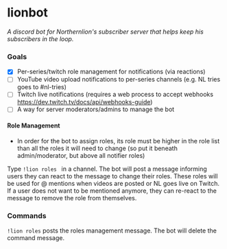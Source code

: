 # lionbot

_A discord bot for Northernlion's subscriber server that helps keep his subscribers in the loop._

### Goals

* [x] Per-series/twitch role management for notifications (via reactions)
* [ ] YouTube video upload notifications to per-series channels (e.g. NL tries goes to #nl-tries)
* [ ] Twitch live notifications (requires a web process to accept webhooks https://dev.twitch.tv/docs/api/webhooks-guide)
* [ ] A way for server moderators/admins to manage the bot

#### Role Management

* In order for the bot to assign roles, its role must be higher in the role list than all the roles it will need to change (so put it beneath admin/moderator, but above all notifier roles)

Type `!lion roles ` in a channel. The bot will post a message informing users they can react to the message to change their roles.
These roles will be used for @ mentions when videos are posted or NL goes live on Twitch.
If a user does not want to be mentioned anymore, they can re-react to the message to remove the role from themselves. 

### Commands

`!lion roles` posts the roles management message. The bot will delete the command message.